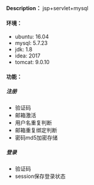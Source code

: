 **Description：**
jsp+servlet+mysql

#### 环境：
- ubuntu: 16.04
- mysql:  5.7.23
- jdk:    1.8
- idea:   2017
- tomcat: 9.0.10

#### 功能：
##### 注册
- 验证码
- 邮箱激活
- 用户名重复判断
- 邮箱重复绑定判断
- 密码md5加密存储

##### 登录
- 验证码
- session保存登录状态
